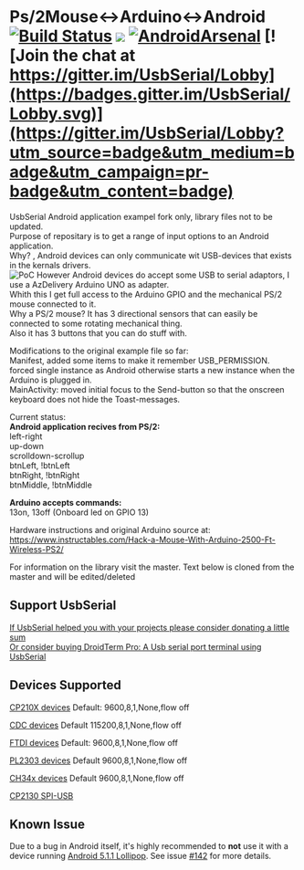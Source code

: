 Ps/2Mouse<->Arduino<->Android [![Build Status](https://travis-ci.org/felHR85/UsbSerial.svg?branch=master)](https://travis-ci.org/felHR85/UsbSerial) [![](https://jitpack.io/v/felHR85/UsbSerial.svg)](https://jitpack.io/#felHR85/UsbSerial) [![AndroidArsenal](https://img.shields.io/badge/Android%20Arsenal-UsbSerial-green.svg?style=true)](https://android-arsenal.com/details/1/4162) [![Join the chat at https://gitter.im/UsbSerial/Lobby](https://badges.gitter.im/UsbSerial/Lobby.svg)](https://gitter.im/UsbSerial/Lobby?utm_source=badge&utm_medium=badge&utm_campaign=pr-badge&utm_content=badge) 
=========


UsbSerial Android application exampel fork only, library files not to be updated.  
Purpose of repositary is to get a range of input options to an Android application.  
Why? , Android devices can only communicate wit USB-devices that exists in the kernals drivers.<br/>
![PoC](https://github.com/user-attachments/assets/78d562d1-ef63-478e-9894-040c76ab1597)
However Android devices do accept some USB to serial adaptors, I use a AzDelivery Arduino UNO as adapter.<br/>
Whith this I get full access to the Arduino GPIO and the mechanical PS/2 mouse connected to it.<br/>
Why a PS/2 mouse? It has 3 directional sensors that can easily be connected to some rotating mechanical thing.<br/>
Also it has 3 buttons that you can do stuff with.<br/>

Modifications to the original example file so far:<br/>
Manifest, added some items to make it remember USB_PERMISSION.<br/>
	forced single instance as Android otherwise starts a new instance when the Arduino is plugged in.<br/>
MainActivity: moved initial focus to the Send-button so that the onscreen keyboard does not hide the Toast-messages.<br/>

Current status:<br/>
**Android application recives from PS/2:<br/>**
left-right<br/>
up-down<br/>
scrolldown-scrollup<br/>
btnLeft, !btnLeft<br/>
btnRight, !btnRight<br/>
btnMiddle, !btnMiddle<br/>

**Arduino accepts commands:<br/>**
13on, 13off (Onboard led on GPIO 13)<br/>

Hardware instructions and original Arduino source at: 
https://www.instructables.com/Hack-a-Mouse-With-Arduino-2500-Ft-Wireless-PS2/

For information on the library visit the master.
Text below is cloned from the master and will be edited/deleted


Support UsbSerial
--------------------------------------
[If UsbSerial helped you with your projects please consider donating a little sum](https://www.paypal.me/felhr)\
[Or consider buying DroidTerm Pro: A Usb serial port terminal using UsbSerial](https://play.google.com/store/apps/details?id=com.felhr.droidtermpro)

Devices Supported
--------------------------------------
[CP210X devices](http://www.silabs.com/products/mcu/pages/usbtouartbridgevcpdrivers.aspx) Default: 9600,8,1,None,flow off

[CDC devices](https://en.wikipedia.org/wiki/USB_communications_device_class) Default 115200,8,1,None,flow off

[FTDI devices](http://www.ftdichip.com/FTProducts.htm) Default: 9600,8,1,None,flow off

[PL2303 devices](http://www.prolific.com.tw/US/ShowProduct.aspx?p_id=225&pcid=41) Default 9600,8,1,None,flow off

[CH34x devices](https://www.olimex.com/Products/Breadboarding/BB-CH340T/resources/CH340DS1.PDF) Default 9600,8,1,None,flow off

[CP2130 SPI-USB](http://www.silabs.com/products/interface/usb-bridges/classic-usb-bridges/Pages/usb-to-spi-bridge.aspx)

Known Issue
--------------------------------------
Due to a bug in Android itself, it's highly recommended to **not** use it with a device running [Android 5.1.1 Lollipop](https://en.wikipedia.org/wiki/Android_version_history#Android_5.1_Lollipop_(API_22)). See issue [#142](https://github.com/felHR85/UsbSerial/issues/142) for more details.













